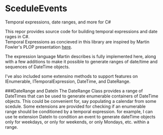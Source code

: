 # SceduleEvents
Temporal expressions, date ranges, and more for C#

This repor provides source code for building temporal expressions and date rages in C#.  
Temporal Expressions as concieved in this library are inspired by Martin Fowler's PLOP 
presentation [here](http://martinfowler.com/apsupp/recurring.pdf).  

The expression language Martin describes is fully implemented here, along with a few 
additions to make it possible to generate ranges of date/time and sequences of DateTime 
objects.

I've also included some extensino methods to support features on IEnumerable, ITemporalExpression,
DateTime, and DateRange.

###DateRange and DateIn
The DateRange Class provides a range of DateTimes that can be used to generate enumerable containers
of DateTime objects.  This could be convenient for, say populating a calendar from some scedule.
Some extensions are provided for checking if an enumerable range should be conditioned by a temporal 
expression.  for example, I can use te extension DateIn to condition an event to generate dateTime 
objects only for weekdays, or only for weekends, or only Mondays, etc.  within a range.

